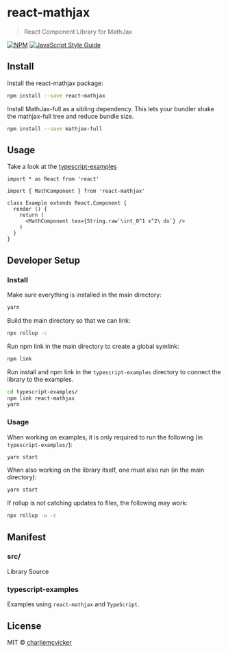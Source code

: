 # react-mathjax

> React Component Library for MathJax

[![NPM](https://img.shields.io/npm/v/react-mathjax.svg)](https://www.npmjs.com/package/react-mathjax) [![JavaScript Style Guide](https://img.shields.io/badge/code_style-standard-brightgreen.svg)](https://standardjs.com)

## Install

Install the react-mathjax package:
```bash
npm install --save react-mathjax
```
Install MathJax-full as a sibling dependency. This lets your bundler shake the mathjax-full tree and reduce bundle size.
```bash
npm install --save mathjax-full
```
## Usage

Take a look at the [typescript-examples](./typescript-examples)

```tsx
import * as React from 'react'

import { MathComponent } from 'react-mathjax'

class Example extends React.Component {
  render () {
    return (
      <MathComponent tex={String.raw`\int_0^1 x^2\ dx`} />
    )
  }
}
```

## Developer Setup
### Install
Make sure everything is installed in the main directory:
```bash
yarn
```
Build the main directory so that we can link:
```bash
npx rollup -c
```
Run npm link in the main directory to create a global symlink:
```bash
npm link
```
Run install and npm link in the `typescript-examples` directory to connect the library to the examples.
```bash
cd typescript-examples/
npm link react-mathjax
yarn
```
### Usage
When working on examples, it is only required to run the following (in `typescript-examples/`):
```bash
yarn start
```
When also working on the library itself, one must also run (in the main directory):
```bash
yarn start
```
If rollup is not catching updates to files, the following may work:
```bash
npx rollup -w -c
```
## Manifest
### src/
Library Source
### typescript-examples
Examples using `react-mathjax` and `TypeScript`.

## License

MIT © [charliemcvicker](https://github.com/charliemcvicker)
